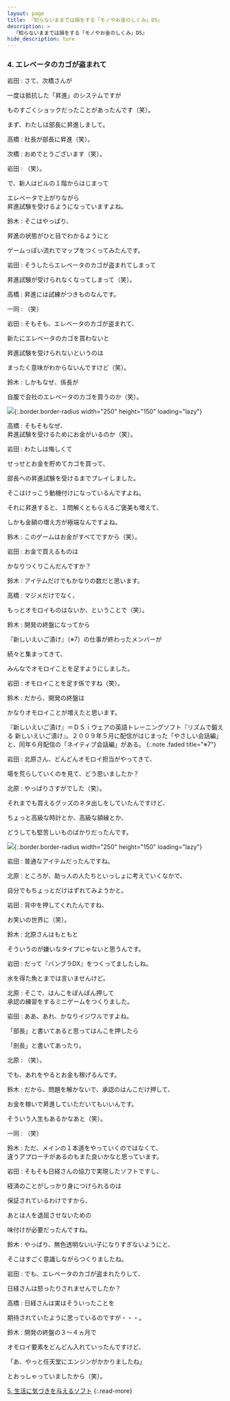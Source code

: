 ```yaml
---
layout: page
title: 『知らないままでは損をする「モノやお金のしくみ」DS』
description: >
  『知らないままでは損をする「モノやお金のしくみ」DS』
hide_description: ture
---
```


### 4. エレベータのカゴが盗まれて

岩田
: さて、次橋さんが<BR />

一度は抵抗した「昇進」のシステムですが<BR />

ものすごくショックだったことがあったんです（笑）。<BR />

まず、わたしは部長に昇進しまして。

高橋
: 社長が部長に昇進（笑）。

次橋
: おめでとうございます（笑）。

岩田
: （笑）。<BR />

で、新人はビルの１階からはじまって<BR />

エレベータで上がりながら<BR />昇進試験を受けるようになっていますよね。

鈴木
: そこはやっぱり、<BR />

昇進の状態がひと目でわかるようにと<BR />

ゲームっぽい流れでマップをつくってみたんです。

岩田
: そうしたらエレベータのカゴが盗まれてしまって<BR />

昇進試験が受けられなくなってしまって（笑）。

高橋
: 昇進には試練がつきものなんです。

一同
: （笑）

岩田
: そもそも、エレベータのカゴが盗まれて、<BR />

新たにエレベータのカゴを買わないと<BR />

昇進試験を受けられないというのは<BR />

まったく意味がわからないんですけど（笑）。

鈴木
: しかもなぜ、係長が<BR />

自腹で会社のエレベータのカゴを買うのか（笑）。

![](/interviews/jp/nds/XXXX/vol1/img/photo11.jpg){:.border.border-radius width="250" height="150" loading="lazy"}

高橋
: そもそもなぜ、<BR />昇進試験を受けるためにお金がいるのか（笑）。

岩田
: わたしは悔しくて<BR />

せっせとお金を貯めてカゴを買って、<BR />

部長への昇進試験を受けるまでプレイしました。<BR />

そこはけっこう動機付けになっているんですよね。<BR />

それに昇進すると、１問解くともらえるご褒美も増えて、<BR />

しかも金額の増え方が極端なんですよね。

鈴木
: このゲームはお金がすべてですから（笑）。

岩田
: お金で買えるものは<BR />

かなりつくりこんだんですか？

鈴木
: アイテムだけでもかなりの数だと思います。

高橋
: マジメだけでなく、<BR />

もっとオモロイものはないか、ということで（笑）。 

鈴木
: 開発の終盤になってから<BR />

『新しいえいご漬け』（※7）の仕事が終わったメンバーが<BR />

続々と集まってきて、<BR />

みんなでオモロイことを足すようにしました。  

岩田
: オモロイことを足す係ですね（笑）。

鈴木
: だから、開発の終盤は<BR />

かなりオモロイことが増えたと思います。

『新しいえいご漬け』＝ＤＳｉウェアの英語トレーニングソフト『リズムで鍛える 新しいえいご漬け』。２００９年５月に配信がはじまった「やさしい会話編」と、同年６月配信の「ネイティブ会話編」がある。
{:.note .faded title="※7"}

岩田
: 北原さん、どんどんオモロイ担当がやってきて、<BR />

場を荒らしていくのを見て、どう思いましたか？

北原
: やっぱりさすがでした（笑）。<BR />

それまでも買えるグッズのネタ出しをしていたんですけど、<BR />

ちょっと高級な時計とか、高級な額縁とか、<BR />

どうしても堅苦しいものばかりだったんです。

![](/interviews/jp/nds/XXXX/vol1/img/photo12.jpg){:.border.border-radius width="250" height="150" loading="lazy"}

岩田
: 普通なアイテムだったんですね。

北原
: ところが、助っ人の人たちといっしょに考えていくなかで、<BR />

自分でもちょっとだけはずれてみようかと。

岩田
: 背中を押してくれたんですね、<BR />

お笑いの世界に（笑）。

鈴木
: 北原さんはもともと<BR />

そういうのが嫌いなタイプじゃないと思うんです。

岩田
: だって『バンブラDX』をつくってましたしね。<BR />

水を得た魚とまでは言いませんけど。

北原
: そこで、はんこをぽんぽん押して<BR />承認の練習をするミニゲームをつくりました。

岩田
: ああ、あれ、かなりイジワルですよね。<BR />

「部長」と書いてあると思ってはんこを押したら<BR />

「剖長」と書いてあったり。

北原
: （笑）。<BR />

でも、あれをやるとお金も稼げるんです。

鈴木
: だから、問題を解かないで、承認のはんこだけ押して、<BR />

お金を稼いで昇進していただいてもいいんです。<BR />

そういう人生もあるかなあと（笑）。

一同
: （笑）

鈴木
: ただ、メインの１本道をやっていくのではなくて、<BR />違うアプローチがあるのもまた良いかなと思っています。

岩田
: そもそも日経さんの協力で実現したソフトですし、<BR />

経済のことがしっかり身につけられるのは<BR />

保証されているわけですから、<BR />

あとは人を退屈させないための<BR />

味付けが必要だったんですね。

鈴木
: やっぱり、無色透明ないい子になりすぎないようにと、<BR />

そこはすごく意識しながらつくりましたね。

岩田
: でも、エレベータのカゴが盗まれたりして、<BR />

日経さんは怒ったりされませんでしたか？

高橋
: 日経さんは実はそういったことを<BR />

期待されていたように思っているのですが・・・。

鈴木
: 開発の終盤の３〜４ヵ月で<BR />

オモロイ要素をどんどん入れていったんですけど、<BR />

「あ、やっと任天堂にエンジンがかかりましたね」<BR />

とおっしゃっていましたから（笑）。

[5. 生活に気づきを与えるソフト](5.md)
{:.read-more}

